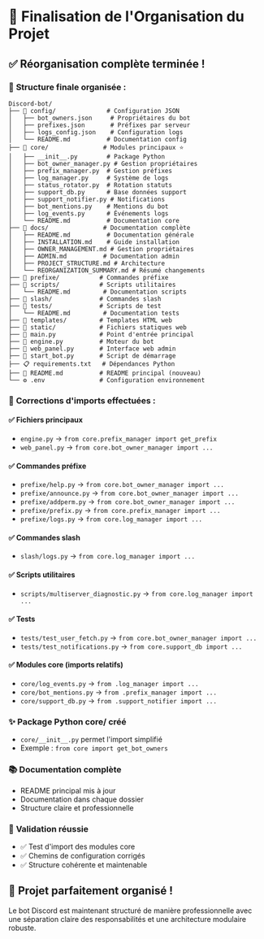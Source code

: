 # 🎯 Finalisation de l'Organisation du Projet

## ✅ **Réorganisation complète terminée !**

### 📁 **Structure finale organisée :**

```
Discord-bot/
├── 📁 config/              # Configuration JSON
│   ├── bot_owners.json     # Propriétaires du bot
│   ├── prefixes.json       # Préfixes par serveur
│   ├── logs_config.json    # Configuration logs
│   └── README.md          # Documentation config
├── 📁 core/               # Modules principaux ⭐
│   ├── __init__.py        # Package Python
│   ├── bot_owner_manager.py # Gestion propriétaires
│   ├── prefix_manager.py  # Gestion préfixes
│   ├── log_manager.py     # Système de logs
│   ├── status_rotator.py  # Rotation statuts
│   ├── support_db.py      # Base données support
│   ├── support_notifier.py # Notifications
│   ├── bot_mentions.py    # Mentions du bot
│   ├── log_events.py      # Événements logs
│   └── README.md          # Documentation core
├── 📁 docs/               # Documentation complète
│   ├── README.md          # Documentation générale
│   ├── INSTALLATION.md    # Guide installation
│   ├── OWNER_MANAGEMENT.md # Gestion propriétaires
│   ├── ADMIN.md          # Documentation admin
│   ├── PROJECT_STRUCTURE.md # Architecture
│   └── REORGANIZATION_SUMMARY.md # Résumé changements
├── 📁 prefixe/           # Commandes préfixe
├── 📁 scripts/           # Scripts utilitaires
│   └── README.md         # Documentation scripts
├── 📁 slash/             # Commandes slash
├── 📁 tests/             # Scripts de test
│   └── README.md         # Documentation tests
├── 📁 templates/         # Templates HTML web
├── 📁 static/            # Fichiers statiques web
├── 🐍 main.py            # Point d'entrée principal
├── 🐍 engine.py          # Moteur du bot
├── 🐍 web_panel.py       # Interface web admin
├── 🐍 start_bot.py       # Script de démarrage
├── 📋 requirements.txt   # Dépendances Python
├── 📝 README.md          # README principal (nouveau)
└── ⚙️ .env               # Configuration environnement
```

### 🔧 **Corrections d'imports effectuées :**

#### ✅ Fichiers principaux
- `engine.py` → `from core.prefix_manager import get_prefix`
- `web_panel.py` → `from core.bot_owner_manager import ...`

#### ✅ Commandes préfixe
- `prefixe/help.py` → `from core.bot_owner_manager import ...`
- `prefixe/announce.py` → `from core.bot_owner_manager import ...`
- `prefixe/addperm.py` → `from core.bot_owner_manager import ...`
- `prefixe/prefix.py` → `from core.prefix_manager import ...`
- `prefixe/logs.py` → `from core.log_manager import ...`

#### ✅ Commandes slash
- `slash/logs.py` → `from core.log_manager import ...`

#### ✅ Scripts utilitaires
- `scripts/multiserver_diagnostic.py` → `from core.log_manager import ...`

#### ✅ Tests
- `tests/test_user_fetch.py` → `from core.bot_owner_manager import ...`
- `tests/test_notifications.py` → `from core.support_db import ...`

#### ✅ Modules core (imports relatifs)
- `core/log_events.py` → `from .log_manager import ...`
- `core/bot_mentions.py` → `from .prefix_manager import ...`
- `core/support_db.py` → `from .support_notifier import ...`

### ✨ **Package Python core/ créé**
- `core/__init__.py` permet l'import simplifié
- Exemple : `from core import get_bot_owners`

### 📚 **Documentation complète**
- README principal mis à jour
- Documentation dans chaque dossier
- Structure claire et professionnelle

### 🧪 **Validation réussie**
- ✅ Test d'import des modules core
- ✅ Chemins de configuration corrigés
- ✅ Structure cohérente et maintenable

## 🎉 **Projet parfaitement organisé !**

Le bot Discord est maintenant structuré de manière professionnelle avec une séparation claire des responsabilités et une architecture modulaire robuste.
